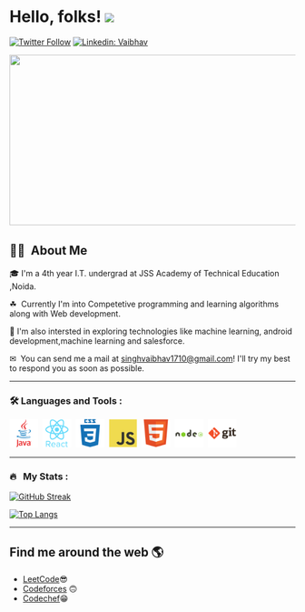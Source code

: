 # Hello, folks! <img src="https://raw.githubusercontent.com/MartinHeinz/MartinHeinz/master/wave.gif" width="30px">


[![Twitter Follow](https://img.shields.io/twitter/follow/SinghV1710?label=Follow)](https://twitter.com/intent/follow?screen_name=SinghV1710)
[![Linkedin: Vaibhav](https://img.shields.io/badge/-Vaibhav-blue?style=flat-square&logo=Linkedin&logoColor=white&link=https://www.linkedin.com/in/vaibhav-singh-577437212/)](https://www.linkedin.com/in/vaibhav-singh-577437212/)
<!-- ![GitHub followers](https://img.shields.io/github/followers/vaibhav1710?label=Follow&style=social) -->
  

<div align="center">
  <img src="https://media.giphy.com/media/dWesBcTLavkZuG35MI/giphy.gif" width="600" height="300"/>
</div>


## 👨‍💻 &nbsp;About Me

🎓&nbsp;I'm a 4th year I.T. undergrad at JSS Academy of Technical Education ,Noida.

☘ &nbsp;Currently I'm into Competetive programming and learning algorithms along with Web development.

🎇&nbsp;I'm also intersted in exploring technologies like machine learning, android development,machine learning and salesforce.

✉ &nbsp;You can send me a mail at singhvaibhav1710@gmail.com! I'll try my best to respond you as soon as possible.

--------------------------------------------------------------------------------


 ### :hammer_and_wrench: Languages and Tools :
<section>
  <img src="https://github.com/devicons/devicon/blob/master/icons/java/java-original-wordmark.svg" title="Java" alt="Java" width = "10%"/>&nbsp;
  <img src="https://github.com/devicons/devicon/blob/master/icons/react/react-original-wordmark.svg" title="React" alt="React" width = "10%"/>&nbsp;  
  <img src="https://github.com/devicons/devicon/blob/master/icons/css3/css3-plain-wordmark.svg"  title="CSS3" alt="CSS" width = "10%"/>&nbsp;
   <img src="https://github.com/devicons/devicon/blob/master/icons/javascript/javascript-original.svg" title="JavaScript" alt="JavaScript"width = "10%" />&nbsp; 
   <img src="https://github.com/devicons/devicon/blob/master/icons/html5/html5-original.svg" title="HTML5" alt="HTML" width="10%"/>&nbsp;
  <img src="https://github.com/devicons/devicon/blob/master/icons/nodejs/nodejs-original-wordmark.svg" title="NodeJS"  alt="NodeJS" width = "10%" />&nbsp;
  <img src="https://github.com/devicons/devicon/blob/master/icons/git/git-original-wordmark.svg" title="Git" alt="Git" width = "10%"/>
 </section>
 
 -----------------------------------------------------------------------------------

### 🔥 &nbsp; My Stats :
[![GitHub Streak](http://github-readme-streak-stats.herokuapp.com?user=vaibhav1710&theme=dark&background=000000)](https://git.io/streak-stats)

[![Top Langs](https://github-readme-stats.vercel.app/api/top-langs/?username=vaibhav1710&layout=compact&theme=vision-friendly-dark)](https://github.com/anuraghazra/github-readme-stats)
                                                                                                                                        
----------------------------------------------------------------------------------                                                                                                                                    
## Find me around the web 🌎
- <a href="https://leetcode.com/vaibhav_1710/">LeetCode</a>😎
- <a href="https://www.codeforces.com/profile/vaibhav_1710/">Codeforces</a> 🙃
- <a href="https://www.codechef.com/users/v17s">Codechef</a>😁




